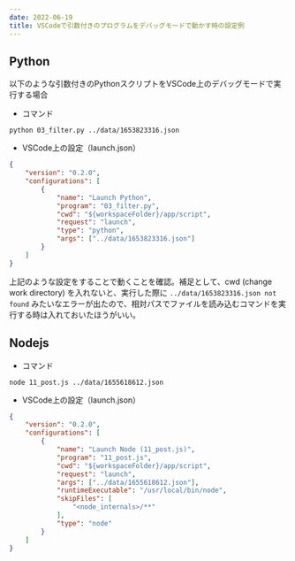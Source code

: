 ```yaml
---
date: 2022-06-19
title: VSCodeで引数付きのプログラムをデバッグモードで動かす時の設定例
---
```


## Python
以下のような引数付きのPythonスクリプトをVSCode上のデバッグモードで実行する場合
- コマンド
```
python 03_filter.py ../data/1653823316.json
```
- VSCode上の設定（launch.json）
```json
{
    "version": "0.2.0",
    "configurations": [
        {
            "name": "Launch Python",
            "program": "03_filter.py",
            "cwd": "${workspaceFolder}/app/script",
            "request": "launch",
            "type": "python",
            "args": ["../data/1653823316.json"]
        }
    ]
}
```
上記のような設定をすることで動くことを確認。補足として、cwd (change work directory) を入れないと、実行した際に `../data/1653823316.json not found` みたいなエラーが出たので、相対パスでファイルを読み込むコマンドを実行する時は入れておいたほうがいい。

## Nodejs
- コマンド
```
node 11_post.js ../data/1655618612.json
```
- VSCode上の設定（launch.json）
```json
{
    "version": "0.2.0",
    "configurations": [
        {
            "name": "Launch Node (11_post.js)",
            "program": "11_post.js",
            "cwd": "${workspaceFolder}/app/script",
            "request": "launch",
            "args": ["../data/1655618612.json"],
            "runtimeExecutable": "/usr/local/bin/node",
            "skipFiles": [
                "<node_internals>/**"
            ],
            "type": "node"
        }
    ]
}
```
